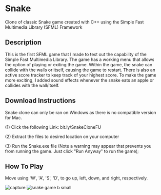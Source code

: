 # Snake
Clone of classic Snake game created with C++ using the Simple Fast Multimedia Library (SFML) Framework

## Description
This is the first SFML game that I made to test out the capability of the Simple Fast Multimedia Library. The game has a working menu that allows the option of playing or exiting the game. Within the game, the snake can collide with the walls or itself, causing the game to restart. There is also an active score tracker to keep track of your highest score. To make the game more exciting, I added sound effects whenever the snake eats an apple or collides with the wall/itself.

## Download Instructions
Snake clone can only be ran on Windows as there is no compatible version for Mac. 

(1) Click the following Link: bit.ly/SnakeCloneFU

(2) Extract the files to desired location on your computer

(3) Run the Snake.exe file (Note a warning may appear that prevents you from running the game. Just click "Run Anyway" to run the game);

## How To Play

Move using 'W', 'A', 'S', 'D', to go up, left, down, and right, respectively.


![capture](https://user-images.githubusercontent.com/23549050/52458090-2d3eb200-2b12-11e9-960e-3c0abd22b092.JPG) ![snake game b small](https://user-images.githubusercontent.com/23549050/31362106-a28a0a18-ad0b-11e7-9da2-3579ca9493a7.png) 
